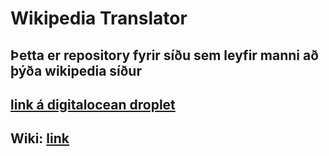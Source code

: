 # Wikipedia Translator

## Þetta er repository fyrir síðu sem leyfir manni að þýða wikipedia síður

## [link á digitalocean droplet](https://188.166.43.218)

## Wiki: [link](https://github.com/davidercool/Vef2Lokaverkefni/wiki)
